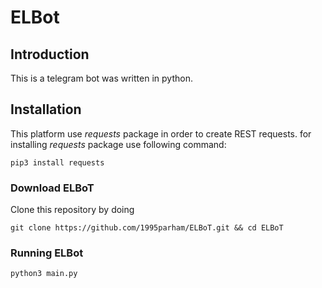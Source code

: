 # ELBot
## Introduction
This is a telegram bot was written in python.

## Installation
This platform use *requests* package in order to create REST requests.
for installing *requests* package use following command:

    pip3 install requests

### Download ELBoT
Clone this repository by doing
    
    git clone https://github.com/1995parham/ELBoT.git && cd ELBoT
    
### Running ELBot
    
    python3 main.py
    

